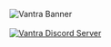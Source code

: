 ![Vantra Banner](https://i.imgur.com/oJKGw0b.jpg)
<br>
<br>
[![Vantra Discord Server](https://discordapp.com/api/guilds/1133079467779178688/widget.png?style=banner2)](https://discord.gg/C5mzH5NECJ)
